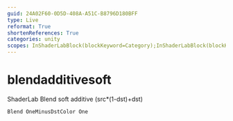 ```yaml
---
guid: 24A02F60-0D5D-408A-A51C-B8796D180BFF
type: Live
reformat: True
shortenReferences: True
categories: unity
scopes: InShaderLabBlock(blockKeyword=Category);InShaderLabBlock(blockKeyword=SubShader);InShaderLabBlock(blockKeyword=Pass)
---
```


# blendadditivesoft

ShaderLab Blend soft additive (src*(1-dst)+dst)

```
Blend OneMinusDstColor One
```
